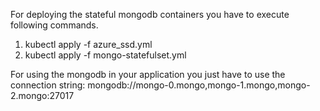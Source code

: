 For deploying the stateful mongodb containers you have to execute following commands.

1. kubectl apply -f azure_ssd.yml
2. kubectl apply -f mongo-statefulset.yml

For using the mongodb in your application you just have to use the connection string: mongodb://mongo-0.mongo,mongo-1.mongo,mongo-2.mongo:27017
